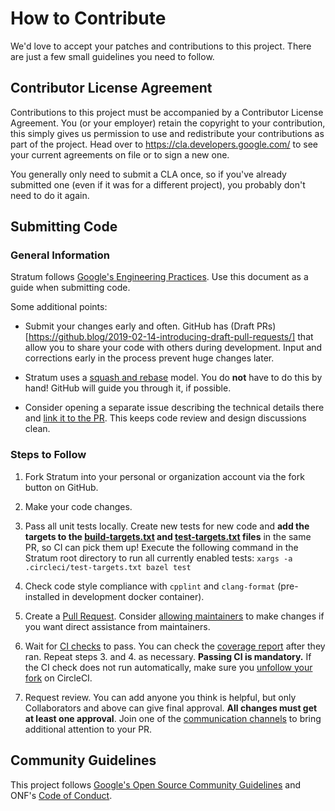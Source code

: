 # How to Contribute

We'd love to accept your patches and contributions to this project. There are
just a few small guidelines you need to follow.

## Contributor License Agreement

Contributions to this project must be accompanied by a Contributor License
Agreement. You (or your employer) retain the copyright to your contribution,
this simply gives us permission to use and redistribute your contributions as
part of the project. Head over to <https://cla.developers.google.com/> to see
your current agreements on file or to sign a new one.

You generally only need to submit a CLA once, so if you've already submitted one
(even if it was for a different project), you probably don't need to do it
again.

## Submitting Code

### General Information

Stratum follows [Google's Engineering Practices](https://google.github.io/eng-practices/review/developer/). Use this document as a guide when submitting code.

Some additional points:
 
 - Submit your changes early and often. GitHub has (Draft PRs)[https://github.blog/2019-02-14-introducing-draft-pull-requests/] that allow you to share your code with others during development. Input and corrections early in the process prevent huge changes later.
 
 - Stratum uses a [squash and rebase](https://help.github.com/en/github/collaborating-with-issues-and-pull-requests/about-pull-request-merges#squash-and-merge-your-pull-request-commits) model. You do **not** have to do this by hand! GitHub will guide you through it, if possible.
 
 - Consider opening a separate issue describing the technical details there and [link it to the PR](https://help.github.com/en/github/managing-your-work-on-github/closing-issues-using-keywords). This keeps code review and design discussions clean.

### Steps to Follow

1. Fork Stratum into your personal or organization account via the fork button on GitHub.

2. Make your code changes.

3. Pass all unit tests locally. Create new tests for new code and **add the targets to the [build-targets.txt](.circleci/build-targets.txt) and [test-targets.txt](.circleci/test-targets.txt) files** in the same PR, so CI can pick them up! Execute the following command in the Stratum root directory to run all currently enabled tests: `xargs -a .circleci/test-targets.txt bazel test`

4. Check code style compliance with `cpplint` and `clang-format` (pre-installed in development docker container).

5. Create a [Pull Request](https://github.com/stratum/stratum/compare). Consider [allowing maintainers](https://help.github.com/en/github/collaborating-with-issues-and-pull-requests/allowing-changes-to-a-pull-request-branch-created-from-a-fork) to make changes if you want direct assistance from maintainers.

6. Wait for [CI checks](https://circleci.com/gh/stratum/stratum) to pass. You can check the [coverage report](https://codecov.io/gh/stratum/stratum) after they ran. Repeat steps 3. and 4. as necessary. **Passing CI is mandatory.** If the CI check does not run automatically, make sure you [unfollow your fork](https://support.circleci.com/hc/en-us/articles/360008097173) on CircleCI.

7. Request review. You can add anyone you think is helpful, but only Collaborators and above can give final approval. **All changes must get at least one approval**. Join one of the [communication channels](https://wiki.opennetworking.org/display/COM/Stratum+Wiki+Home+Page) to bring additional attention to your PR.

## Community Guidelines

This project follows [Google's Open Source Community
Guidelines](https://opensource.google.com/conduct/) and ONF's [Code of Conduct](https://github.com/stratum/stratum/blob/master/CODE_OF_CONDUCT.md).
